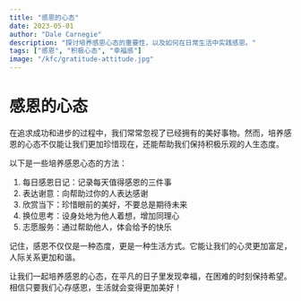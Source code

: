 ```yaml
---
title: "感恩的心态"
date: 2023-05-01
author: "Dale Carnegie"
description: "探讨培养感恩心态的重要性，以及如何在日常生活中实践感恩。"
tags: ["感恩", "积极心态", "幸福感"]
image: "/kfc/gratitude-attitude.jpg"
---
```


# 感恩的心态

在追求成功和进步的过程中，我们常常忽视了已经拥有的美好事物。然而，培养感恩的心态不仅能让我们更加珍惜现在，还能帮助我们保持积极乐观的人生态度。

以下是一些培养感恩心态的方法：

1. 每日感恩日记：记录每天值得感恩的三件事
2. 表达谢意：向帮助过你的人表达感谢
3. 欣赏当下：珍惜眼前的美好，不要总是期待未来
4. 换位思考：设身处地为他人着想，增加同理心
5. 志愿服务：通过帮助他人，体会给予的快乐

记住，感恩不仅仅是一种态度，更是一种生活方式。它能让我们的心灵更加富足，人际关系更加和谐。

让我们一起培养感恩的心态，在平凡的日子里发现幸福，在困难的时刻保持希望。相信只要我们心存感恩，生活就会变得更加美好！
